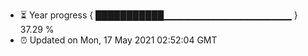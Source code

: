 - ⏳ Year progress { ███████████▁▁▁▁▁▁▁▁▁▁▁▁▁▁▁▁▁▁▁ } 37.29 %
- ⏰ Updated on Mon, 17 May 2021 02:52:04 GMT

